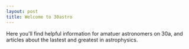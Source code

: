 ```yaml
---
layout: post
title: Welcome to 30astro
---
```


Here you'll find helpful information for amatuer astronomers on 30a, and articles about the lastest and greatest in astrophysics.
